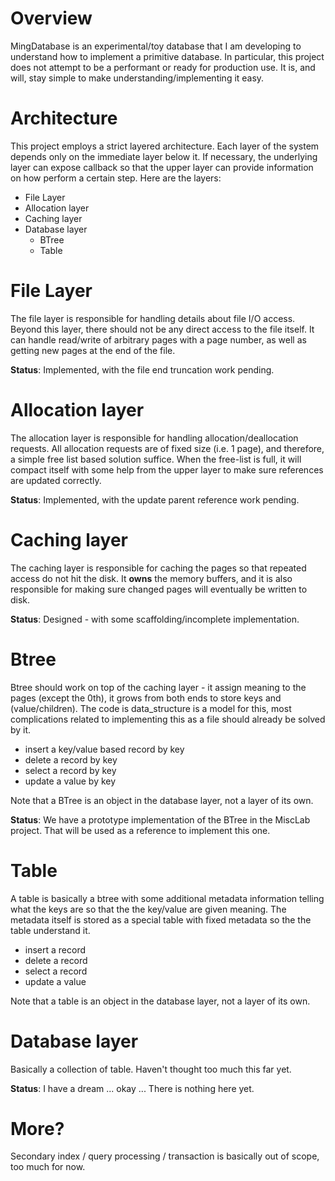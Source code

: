 # Overview
MingDatabase is an experimental/toy database that I am developing to understand how to implement a primitive database. In particular, this project does not attempt to be a performant or ready for production use. It is, and will, stay simple to make understanding/implementing it easy.

# Architecture
This project employs a strict layered architecture. Each layer of the system depends only on the immediate layer below it. If necessary, the underlying layer can expose callback so that the upper layer can provide information on how perform a certain step. Here are the layers:

* File Layer
* Allocation layer
* Caching layer
* Database layer
    * BTree
    * Table

# File Layer
The file layer is responsible for handling details about file I/O access. Beyond this layer, there should not be any direct access to the file itself. It can handle read/write of arbitrary pages with a page number, as well as getting new pages at the end of the file.

**Status**: Implemented, with the file end truncation work pending.

# Allocation layer
The allocation layer is responsible for handling allocation/deallocation requests. All allocation requests are of fixed size (i.e. 1 page), and therefore, a simple free list based solution suffice. When the free-list is full, it will compact itself with some help from the upper layer to make sure references are updated correctly.

**Status**: Implemented, with the update parent reference work pending.

# Caching layer
The caching layer is responsible for caching the pages so that repeated access do not hit the disk. It **owns** the memory buffers, and it is also responsible for making sure changed pages will eventually be written to disk.

**Status**: Designed - with some scaffolding/incomplete implementation.

# Btree
Btree should work on top of the caching layer - it assign meaning to the pages (except the 0th), it grows from both ends to store keys and (value/children). The code is data_structure is a model for this, most complications related to implementing this as a file should already be solved by it.

* insert a key/value based record by key
* delete a record by key
* select a record by key
* update a value by key
 
Note that a BTree is an object in the database layer, not a layer of its own.

**Status**: We have a prototype implementation of the BTree in the MiscLab project. That will be used as a reference to implement this one.

# Table
A table is basically a btree with some additional metadata information telling what the keys are so that the the key/value are given meaning. The metadata itself is stored as a special table with fixed metadata so the the table understand it.

* insert a record
* delete a record
* select a record
* update a value 

Note that a table is an object in the database layer, not a layer of its own.

# Database layer
Basically a collection of table. Haven't thought too much this far yet.

**Status**: I have a dream ... okay ... There is nothing here yet.

# More?
Secondary index / query processing / transaction is basically out of scope, too much for now.